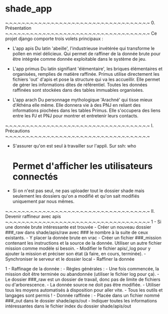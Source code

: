 # shade_app

~.~.~.~.~.~.~.~.~.~.~.~.~.~.~.~.~.~.~.~.~.~.~.~.~.~.~.~.~.~.~.~.~.~.~
0. Présentation
~.~.~.~.~.~.~.~.~.~.~.~.~.~.~.~.~.~.~.~.~.~.~.~.~.~.~.~.~.~.~.~.~.~.~
Ce projet django comporte trois volets principaux :
- L'app apis
	Du latin 'abeille', l'industrieuse invétérée qui transforme
	le pollen en miel délicieux.
	Qui permet de raffiner de la donnée brute pour être intégrée
	comme donnée exploitable dans le système de jeu.

- L'app primus
	Du latin signifiant 'élémentaire', les briques élémentaires et
	organisées, remplies de matière raffinée.
	Primus utilise directement les fichiers 'out' d'apis et pose 
	la structure qui va les accueillir.
	Elle permet de gérer les informations dites de référentiel. 
	Toutes les données raffinées sont stockées dans des tables 
	immuables organisées.

- L'app arach
	Du personnage mythologique 'Arachné' qui tisse mieux d'Athéna
	elle même. Elle donnera vie à des PNJ en reliant des informations
	piochées dans les tables Primus. Elle s'occupera des liens entre
	les PJ et PNJ pour montrer et entretenir leurs contacts.


~.~.~.~.~.~.~.~.~.~.~.~.~.~.~.~.~.~.~.~.~.~.~.~.~.~.~.~.~.~.~.~.~.~.~
I. Précautions
~.~.~.~.~.~.~.~.~.~.~.~.~.~.~.~.~.~.~.~.~.~.~.~.~.~.~.~.~.~.~.~.~.~.~
- S'assurer qu'on est seul à travailler sur l'appli. Sur ssh:
	who
	# Permet d'afficher les utilisateurs connectés

- Si on n'est pas seul, ne pas uploader tout le dossier shade mais
	seulement les dossiers qu'on a modifié et qu'on sait modifiés
	uniquement par nous mêmes.

~.~.~.~.~.~.~.~.~.~.~.~.~.~.~.~.~.~.~.~.~.~.~.~.~.~.~.~.~.~.~.~.~.~.~
II. Devenir raffineur avec apis
~.~.~.~.~.~.~.~.~.~.~.~.~.~.~.~.~.~.~.~.~.~.~.~.~.~.~.~.~.~.~.~.~.~.~
1 - Si une donnée brute intéressante est trouvée
	- Créer un nouveau dossier ###_raw dans shade/apis/raw
		avec ### le nombre à la suite de ceux existants.
	- Y placer la donnée brute en vrac
	- Créer un fichier ###_mission contenant les instructions
		et la source de la donnée. Utiliser un autre fichier mission
		comme modèle si besoin.
	- Modifier le fichier apis/_log pour y ajouter la mission 
		et préciser son état (à faire, en cours, terminée).
	- Synchroniser le serveur et le dossier local
	- Raffiner la donnée

1 - Raffinage de la donnée : 
	- Règles générales :
		- Une fois commencée, la mission doit être terminée 
			ou abandonnée (utiliser le fichier log pour ça).
		- Le dossier ###_raw est un dossier de travail, donc
			pas de limite de fichiers ou d'arborescence.
		- La donnée source ne doit pas être modifiée.
		- Utiliser tous les moyens automatisés à disposition
			pour aller vite.
		- Tous les outils et langages sont permis !
	- Donnée raffinée :
		- Placée dans un fichier nommé ###_out dans le dossier
			shade/apis/out
		- Indiquer toutes les informations intéressantes dans le
			fichier index du dossier shade/apis/out


